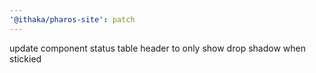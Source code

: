 ```yaml
---
'@ithaka/pharos-site': patch
---
```

update component status table header to only show drop shadow when stickied


